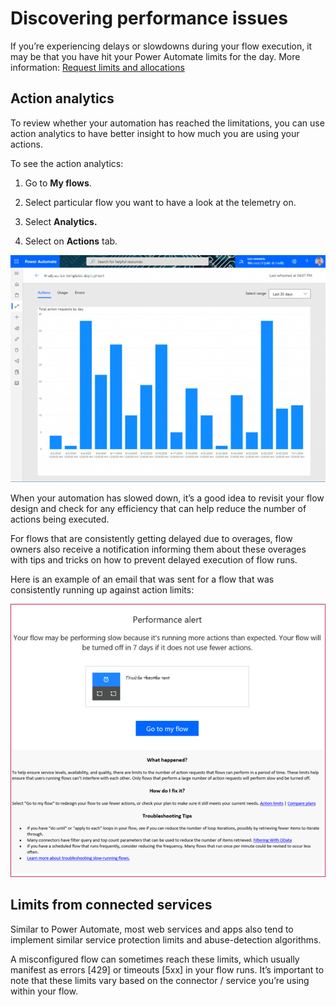 # Discovering performance issues

If you’re experiencing delays or slowdowns during your flow execution, it may be
that you have hit your Power Automate limits for the day. More information:
[Request limits and
allocations](https://docs.microsoft.com/power-platform/admin/api-request-limits-allocations)

## Action analytics
To review whether your automation has reached the limitations, you can use action analytics to have better insight to how much
you are using your actions.

To see the action analytics:

1.  Go to **My flows**.

2.  Select particular flow you want to have a look at the telemetry on.

3.  Select **Analytics.**

4.  Select on **Actions** tab.

![Chart of flow action requests](media/flow-action-runs.png "Chart of flow action requests")

When your automation has slowed down, it’s a good idea to revisit your flow
design and check for any efficiency that can help reduce the number of actions
being executed.

For flows that are consistently getting delayed due to overages, flow owners
also receive a notification informing them about these overages with tips and
tricks on how to prevent delayed execution of flow runs.

Here is an example of an email that was sent for a flow that was consistently
running up against action limits:

![Email of performance alert notification](media/performance-alert-email.png "Email of performance alert notification")

## **Limits from connected services**

Similar to Power Automate, most web services and apps also tend to implement
similar service protection limits and abuse-detection algorithms.

A misconfigured flow can sometimes reach these limits, which usually manifest as
errors [429] or timeouts [5xx] in your flow runs. It’s important to note that
these limits vary based on the connector / service you’re using within your
flow.
